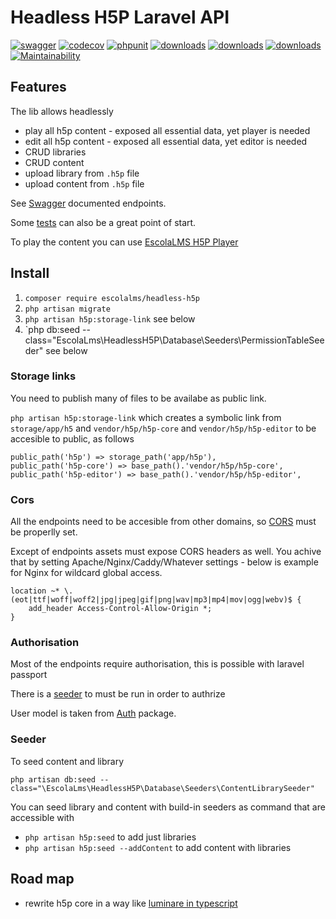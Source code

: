 # Headless H5P Laravel API

[![swagger](https://img.shields.io/badge/documentation-swagger-green)](https://escolalms.github.io/H5P/)
[![codecov](https://codecov.io/gh/EscolaLMS/H5P/branch/main/graph/badge.svg?token=ci4VPQbrOI)](https://codecov.io/gh/EscolaLMS/H5P)
[![phpunit](https://github.com/EscolaLMS/H5P/actions/workflows/test.yml/badge.svg)](https://github.com/EscolaLMS/Core/actions/workflows/test.yml)
[![downloads](https://img.shields.io/packagist/dt/escolalms/headless-h5p)](https://packagist.org/packages/escolalms/headless-h5p)
[![downloads](https://img.shields.io/packagist/v/escolalms/headless-h5p)](https://packagist.org/packages/escolalms/headless-h5p)
[![downloads](https://img.shields.io/packagist/l/escolalms/headless-h5p)](https://packagist.org/packages/escolalms/headless-h5p)
[![Maintainability](https://api.codeclimate.com/v1/badges/6316e8dc93a06d28c6a0/maintainability)](https://codeclimate.com/github/EscolaLMS/H5P/maintainability)

## Features

The lib allows headlessly

- play all h5p content - exposed all essential data, yet player is needed
- edit all h5p content - exposed all essential data, yet editor is needed
- CRUD libraries
- CRUD content
- upload library from `.h5p` file
- upload content from `.h5p` file

See [Swagger](https://escolalms.github.io/H5P/) documented endpoints.

Some [tests](tests) can also be a great point of start.

To play the content you can use [EscolaLMS H5P Player](https://github.com/EscolaLMS/H5P-player)

## Install

1. `composer require escolalms/headless-h5p`
2. `php artisan migrate`
3. `php artisan h5p:storage-link` see below 
4. `php db:seed --class="EscolaLms\HeadlessH5P\Database\Seeders\PermissionTableSeeder"  see below 

### Storage links

You need to publish many of files to be availabe as public link.

`php artisan h5p:storage-link` which creates a symbolic link from `storage/app/h5` and `vendor/h5p/h5p-core` and `vendor/h5p/h5p-editor` to be accesible to public, as follows

```
public_path('h5p') => storage_path('app/h5p'),
public_path('h5p-core') => base_path().'vendor/h5p/h5p-core',
public_path('h5p-editor') => base_path().'vendor/h5p/h5p-editor',
```

### Cors

All the endpoints need to be accesible from other domains, so [CORS](https://laravel.com/docs/8.x/routing#cors) must be properlly set.

Except of endpoints assets must expose CORS headers as well. You achive that by setting Apache/Nginx/Caddy/Whatever settings - below is example for Nginx for wildcard global access.

```
location ~* \.(eot|ttf|woff|woff2|jpg|jpeg|gif|png|wav|mp3|mp4|mov|ogg|webv)$ {
    add_header Access-Control-Allow-Origin *;
}
```

### Authorisation 

Most of the endpoints require authorisation, this is possible with laravel passport 

There is a [seeder](database/seeders/PermissionTableSeeder.php) to must be run in order to authrize 

User model is taken from [Auth](https://github.com/EscolaLMS/Auth) package. 

### Seeder

To seed content and library 

```
php artisan db:seed --class="\EscolaLms\HeadlessH5P\Database\Seeders\ContentLibrarySeeder"
```

You can seed library and content with build-in seeders as command that are accessible with

- `php artisan h5p:seed` to add just libraries
- `php artisan h5p:seed --addContent` to add content with libraries

## Road map

- rewrite h5p core in a way like [luminare in typescript](https://github.com/lumieducation/lumi)
